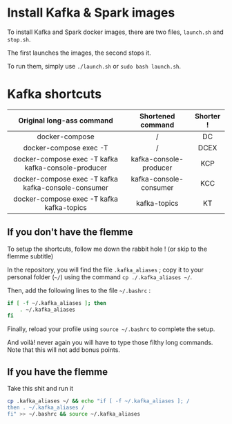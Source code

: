 # Install Kafka & Spark images

To install Kafka and Spark docker images, there are two files, `launch.sh` and `stop.sh`.

The first launches the images, the second stops it.

To run them, simply use `./launch.sh` or `sudo bash launch.sh`.

# Kafka shortcuts

|              Original long-ass command              |   Shortened command    | Shorter ! |
| :-------------------------------------------------: | :--------------------: | :-------: |
|                   docker-compose                    |           /            |    DC     |
|               docker-compose exec -T                |           /            |   DCEX    |
| docker-compose exec -T kafka kafka-console-producer | kafka-console-producer |    KCP    |
| docker-compose exec -T kafka kafka-console-consumer | kafka-console-consumer |    KCC    |
|      docker-compose exec -T kafka kafka-topics      |      kafka-topics      |    KT     |

## If you don't have the flemme

To setup the shortcuts, follow me down the rabbit hole ! (or skip to the flemme subtitle)

In the repository, you will find the file `.kafka_aliases` ; copy it to your personal folder (`~/`) using the command `cp ./.kafka_aliases ~/`. 

Then, add the following lines to the file `~/.bashrc` :

```bash
if [ -f ~/.kafka_aliases ]; then
    . ~/.kafka_aliases
fi 
```

Finally, reload your profile using `source ~/.bashrc` to complete the setup. 

And voilà! never again you will have to type those filthy long commands. Note that this will not add bonus points.

## If you have the flemme

Take this shit and run it

```bash
cp .kafka_aliases ~/ && echo "if [ -f ~/.kafka_aliases ]; /
then . ~/.kafka_aliases /
fi" >> ~/.bashrc && source ~/.kafka_aliases
```